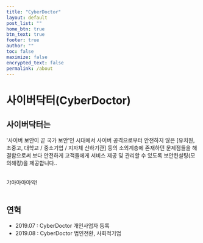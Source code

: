 ```yaml
---
title: "CyberDoctor"
layout: default
post_list: ""
home_btn: true
btn_text: true
footer: true
author: ""
toc: false
maximize: false
encrypted_text: false
permalink: /about
---
```


# 사이버닥터(CyberDoctor)

## 사이버닥터는

 '사이버 보안이 곧 국가 보안’인 시대에서 사이버 공격으로부터 안전하지 않은 [유치원, 초중고, 대학교 / 중소기업 / 지자체 산하기관] 등의 소외계층에 존재하던 문제점들을 해결함으로써 보다 안전하게 고객들에게 서비스 제공 및 관리할 수 있도록 보안컨설팅(모의해킹)을 제공합니다..<br><br>

갸아아아아악!<br><br>

## 연혁
* 2019.07 : CyberDoctor 개인사업자 등록
* 2019.08 : CyberDoctor 법인전환, 사회적기업
